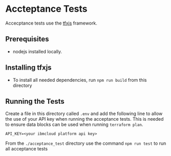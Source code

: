 # Accteptance Tests

Accecptance tests use the [tfxjs](https://github.com/IBM/tfxjs) framework.

## Prerequisites

- nodejs installed locally.

## Installing tfxjs

- To install all needed dependencies, run `npm run build` from this directory

## Running the Tests

Create a file in this directory called `.env` and add the following line to allow the use of your API key when running the acceptance tests. This is needed to ensure data blocks can be used when running `terraform plan`.

```
API_KEY=<your ibmcloud platform api key>
```

From the `./acceptance_test` directory use the command `npm run test` to run all acceptance tests